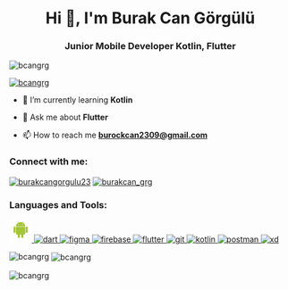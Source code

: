 <h1 align="center">Hi 👋, I'm Burak Can Görgülü</h1>
<h3 align="center">Junior Mobile Developer Kotlin, Flutter</h3>

<p align="left"> <img src="https://komarev.com/ghpvc/?username=bcangrg&label=Profile%20views&color=0e75b6&style=flat" alt="bcangrg" /> </p>

<p align="left"> <a href="https://github.com/ryo-ma/github-profile-trophy"><img src="https://github-profile-trophy.vercel.app/?username=bcangrg" alt="bcangrg" /></a> </p>

- 🌱 I’m currently learning **Kotlin**

- 💬 Ask me about **Flutter**

- 📫 How to reach me **burockcan2309@gmail.com**

<h3 align="left">Connect with me:</h3>
<p align="left">
<a href="https://linkedin.com/in/burakcangorgulu23" target="blank"><img align="center" src="https://raw.githubusercontent.com/rahuldkjain/github-profile-readme-generator/master/src/images/icons/Social/linked-in-alt.svg" alt="burakcangorgulu23" height="30" width="40" /></a>
<a href="https://instagram.com/burakcan_grg" target="blank"><img align="center" src="https://raw.githubusercontent.com/rahuldkjain/github-profile-readme-generator/master/src/images/icons/Social/instagram.svg" alt="burakcan_grg" height="30" width="40" /></a>
</p>

<h3 align="left">Languages and Tools:</h3>
<p align="left"> <a href="https://developer.android.com" target="_blank" rel="noreferrer"> <img src="https://raw.githubusercontent.com/devicons/devicon/master/icons/android/android-original-wordmark.svg" alt="android" width="40" height="40"/> </a> <a href="https://dart.dev" target="_blank" rel="noreferrer"> <img src="https://www.vectorlogo.zone/logos/dartlang/dartlang-icon.svg" alt="dart" width="40" height="40"/> </a> <a href="https://www.figma.com/" target="_blank" rel="noreferrer"> <img src="https://www.vectorlogo.zone/logos/figma/figma-icon.svg" alt="figma" width="40" height="40"/> </a> <a href="https://firebase.google.com/" target="_blank" rel="noreferrer"> <img src="https://www.vectorlogo.zone/logos/firebase/firebase-icon.svg" alt="firebase" width="40" height="40"/> </a> <a href="https://flutter.dev" target="_blank" rel="noreferrer"> <img src="https://www.vectorlogo.zone/logos/flutterio/flutterio-icon.svg" alt="flutter" width="40" height="40"/> </a> <a href="https://git-scm.com/" target="_blank" rel="noreferrer"> <img src="https://www.vectorlogo.zone/logos/git-scm/git-scm-icon.svg" alt="git" width="40" height="40"/> </a> <a href="https://kotlinlang.org" target="_blank" rel="noreferrer"> <img src="https://www.vectorlogo.zone/logos/kotlinlang/kotlinlang-icon.svg" alt="kotlin" width="40" height="40"/> </a> <a href="https://postman.com" target="_blank" rel="noreferrer"> <img src="https://www.vectorlogo.zone/logos/getpostman/getpostman-icon.svg" alt="postman" width="40" height="40"/> </a> <a href="https://www.adobe.com/products/xd.html" target="_blank" rel="noreferrer"> <img src="https://cdn.worldvectorlogo.com/logos/adobe-xd.svg" alt="xd" width="40" height="40"/> </a> </p>

<p><img align="left" src="https://github-readme-stats.vercel.app/api/top-langs?username=bcangrg&show_icons=true&locale=en&layout=compact" alt="bcangrg" /></p>

<p>&nbsp;<img align="center" src="https://github-readme-stats.vercel.app/api?username=bcangrg&show_icons=true&locale=en" alt="bcangrg" /></p>

<p><img align="center" src="https://github-readme-streak-stats.herokuapp.com/?user=bcangrg&" alt="bcangrg" /></p>
